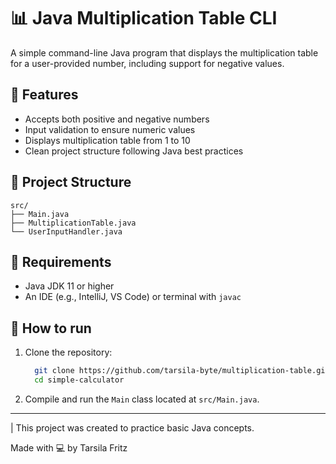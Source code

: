 # 📊 Java Multiplication Table CLI  
A simple command-line Java program that displays the multiplication table for a user-provided number, including support for negative values.

## 📌 Features  
- Accepts both positive and negative numbers  
- Input validation to ensure numeric values  
- Displays multiplication table from 1 to 10  
- Clean project structure following Java best practices  

## 📁 Project Structure  
```text
src/
├── Main.java
├── MultiplicationTable.java
└── UserInputHandler.java
```

## 🧪 Requirements
- Java JDK 11 or higher
- An IDE (e.g., IntelliJ, VS Code) or terminal with ```javac```

## 🚀 How to run
1. Clone the repository:
   ```bash
     git clone https://github.com/tarsila-byte/multiplication-table.git
     cd simple-calculator
   ```
2. Compile and run the `Main` class located at `src/Main.java`.

---
| This project was created to practice basic Java concepts.

Made with 💻 by Tarsila Fritz
